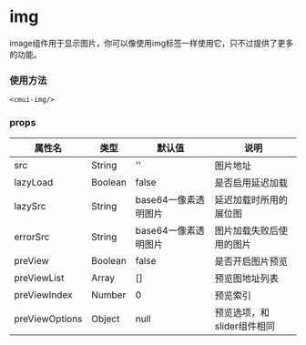# img
image组件用于显示图片，你可以像使用img标签一样使用它，只不过提供了更多的功能。

### 使用方法
```vue
<cmui-img/>
```
### props

| 属性名  |类型|默认值|说明
|---|---|---|---|
|src|String|''|图片地址
|lazyLoad|Boolean|false|是否启用延迟加载
|lazySrc|String|base64一像素透明图片|延迟加载时所用的展位图
|errorSrc|String|base64一像素透明图片|图片加载失败后使用的图片
|preView|Boolean|false|是否开启图片预览
|preViewList|Array|[]|预览图地址列表
|preViewIndex|Number|0|预览索引
|preViewOptions|Object|null|预览选项，和slider组件相同

